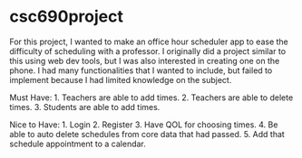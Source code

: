 # csc690project
For this project, I wanted to make an office hour scheduler app to ease the difficulty of scheduling with a professor. 
I originally did a project similar to this using web dev tools, but I was also interested in creating one on the phone.
I had many functionalities that I wanted to include, but failed to implement because I had limited knowledge on the subject.  
  

  Must Have:
    1. Teachers are able to add times.
    2. Teachers are able to delete times.
    3. Students are able to add times.
    
  Nice to Have:
    1. Login
    2. Register
    3. Have QOL for choosing times. 
    4. Be able to auto delete schedules from core data that had passed.
    5. Add that schedule appointment to a calendar.
    
